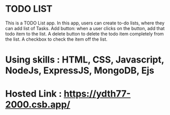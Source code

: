 # TODO LIST 
This is a TODO List app. In this app, users can create to-do lists, where they can add list of Tasks.
Add button: when a user clicks on the button, add that todo item to the list.
A delete button to delete the todo item completely from the list.
A checkbox to check the item off the list.
# Using skills : HTML, CSS, Javascript, NodeJs, ExpressJS, MongoDB, Ejs
# Hosted Link : https://ydth77-2000.csb.app/
